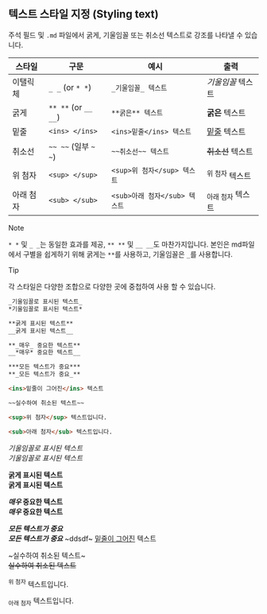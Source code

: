## 텍스트 스타일 지정 (Styling text)

주석 필드 및 `.md` 파일에서 굵게, 기울임꼴 또는 취소선 텍스트로 강조를 나타낼 수 있습니다.

| 스타일 | 구문 | 예시 | 출력 |
| --- | --- | --- | --- |
| 이탤릭체 | `_ _` (or `* *`)  | `_기울임꼴_ 텍스트` | _기울임꼴_ 텍스트 |
| 굵게 | `** **` (or `__ __`) | `**굵은** 텍스트` | **굵은** 텍스트 |
| 밑줄 | `<ins> </ins>` | `<ins>밑줄</ins> 텍스트` | <ins>밑줄</ins> 텍스트 |
| 취소선 | `~~ ~~` (일부 `~ ~`)| `~~취소선~~ 텍스트` | ~~취소선~~ 텍스트 |
| 위 첨자 | `<sup> </sup>` | `<sup>위 첨자</sup> 텍스트` | <sup>위 첨자</sup> 텍스트 |
| 아래 첨자 | `<sub> </sub>` | `<sub>아래 첨자</sub> 텍스트` | <sub>아래 첨자</sub> 텍스트 |

> [!NOTE]  
> `* *` 및 `_ _`는 동일한 효과를 제공, `** **` 및 `__ __`도 마찬가지입니다.
> 본인은 md파일에서 구별을 쉽게하기 위해 굵게는 `**`를 사용하고, 기울임꼴은 `_`를 사용합니다.

> [!TIP]  
> 각 스타일은 다양한 조합으로 다양한 곳에 중첩하여 사용 할 수 있습니다.

```markdown
_기울임꼴로 표시된 텍스트_  
*기울임꼴로 표시된 텍스트*

**굵게 표시된 텍스트**  
__굵게 표시된 텍스트__

**_매우_ 중요한 텍스트**  
__*매우* 중요한 텍스트__

***모든 텍스트가 중요***  
**_모든 텍스트가 중요_**

<ins>밑줄이 그어진</ins> 텍스트

~~실수하여 취소된 텍스트~~

<sup>위 첨자</sup> 텍스트입니다.

<sub>아래 첨자</sub> 텍스트입니다.
```

_기울임꼴로 표시된 텍스트_  
*기울임꼴로 표시된 텍스트*

**굵게 표시된 텍스트**  
__굵게 표시된 텍스트__

**_매우_ 중요한 텍스트**  
__*매우* 중요한 텍스트__

***모든 텍스트가 중요***  
**_모든 텍스트가 중요_**
~ddsdf~
<ins>밑줄이 그어진</ins> 텍스트

~실수하여 취소된 텍스트~  
~~실수하여 취소된 텍스트~~

<sup>위 첨자</sup> 텍스트입니다.

<sub>아래 첨자</sub> 텍스트입니다.